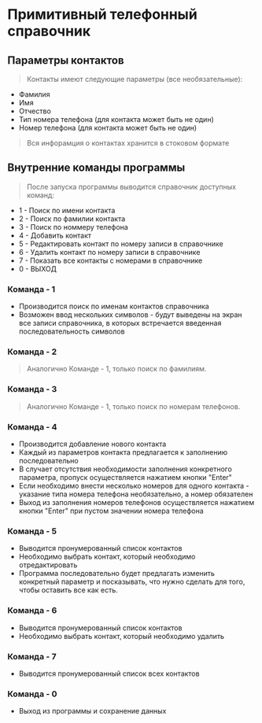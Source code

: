 # Примитивный телефонный справочник

## Параметры контактов
> Контакты имеют следующие параметры (все необязательные):
* Фамилия
* Имя 
* Отчество
* Тип номера телефона (для контакта может быть не один)
* Номер телефона (для контакта может быть не один)
> Вся инфорамция о контактах хранится в стоковом формате

## Внутренние команды программы
> После запуска программы выводится справочник доступных команд:
* 1 - Поиск по имени контакта
* 2 - Поиск по фамилии контакта
* 3 - Поиск по номмеру телефона
* 4 - Добавить контакт
* 5 - Редактировать контакт по номеру записи в справочнике
* 6 - Удалить контакт по номеру записи в справочнике
* 7 - Показать все контакты с номерами в справочнике
* 0 - ВЫХОД

### Команда - 1
* Производится поиск по именам контактов справочника
* Возможен ввод нескольких символов - будут выведены на экран все записи справочника, в которых встречается введенная последовательность символов 

### Команда - 2
> Аналогично Команде - 1, только поиск по фамилиям.

### Команда - 3
> Аналогично Команде - 1, только поиск по номерам телефонов.

### Команда - 4
* Производится добавление нового контакта
* Каждый из параметров контакта предлагается к заполнению последовательно
* В случает отсутствия необходимости заполнения конкретного параметра, пропуск осуществляется нажатием кнопки "Enter"
* Если необходимо внести несколько номеров для одного контакта - указание типа номера телефона необязательно, а номер обязателен
* Выход из заполнения номеров телефонов осуществляется нажатием кнопки "Enter" при пустом значении номера телефона

### Команда - 5
* Выводится пронумерованный список контактов
* Необходимо выбрать контакт, который необходимо отредактировать
* Программа последовательно будет предлагать изменить конкретный параметр и посказывать, что нужно сделать для того, чтобы оставить все как есть.

### Команда - 6
* Выводится пронумерованный список контактов
* Необходимо выбрать контакт, который необходимо удалить

### Команда - 7
* Выводится пронумерованный список всех контактов

### Команда - 0
* Выход из программы и сохранение данных 
